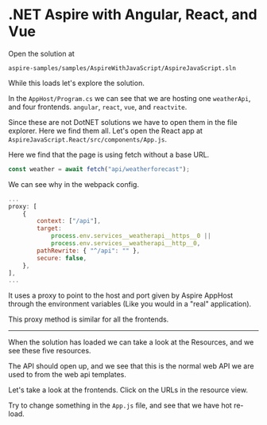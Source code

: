 ﻿# .NET Aspire with Angular, React, and Vue

Open the solution at 
```shell
aspire-samples/samples/AspireWithJavaScript/AspireJavaScript.sln
```
While this loads let's explore the solution.

In the `AppHost/Program.cs` we can see that we are hosting one `weatherApi`, and four frontends. `angular`, `react`, `vue`, and `reactvite`.

Since these are not DotNET solutions we have to open them in the file explorer. Here we find them all.
Let's open the React app at `AspireJavaScript.React/src/components/App.js`.

Here we find that the page is using fetch without a base URL.
```js
const weather = await fetch("api/weatherforecast");
```
We can see why in the webpack config.
```js
...
proxy: [
    {
        context: ["/api"],
        target:
            process.env.services__weatherapi__https__0 ||
            process.env.services__weatherapi__http__0,
        pathRewrite: { "^/api": "" },
        secure: false,
    },
],
...
```
It uses a proxy to point to the host and port given by Aspire AppHost through the environment variables (Like you would in a "real" application).

This proxy method is similar for all the frontends.

---

When the solution has loaded we can take a look at the Resources, and we see these five resources. 

The API should open up, and we see that this is the normal web API we are used to from the web api templates.

Let's take a look at the frontends.
Click on the URLs in the resource view.

Try to change something in the `App.js` file, and see that we have hot re-load.